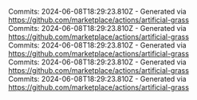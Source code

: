 Commits: 2024-06-08T18:29:23.810Z - Generated via https://github.com/marketplace/actions/artificial-grass
<br>
Commits: 2024-06-08T18:29:23.810Z - Generated via https://github.com/marketplace/actions/artificial-grass
<br>
Commits: 2024-06-08T18:29:23.810Z - Generated via https://github.com/marketplace/actions/artificial-grass
<br>
Commits: 2024-06-08T18:29:23.810Z - Generated via https://github.com/marketplace/actions/artificial-grass
<br>
Commits: 2024-06-08T18:29:23.810Z - Generated via https://github.com/marketplace/actions/artificial-grass
<br>
